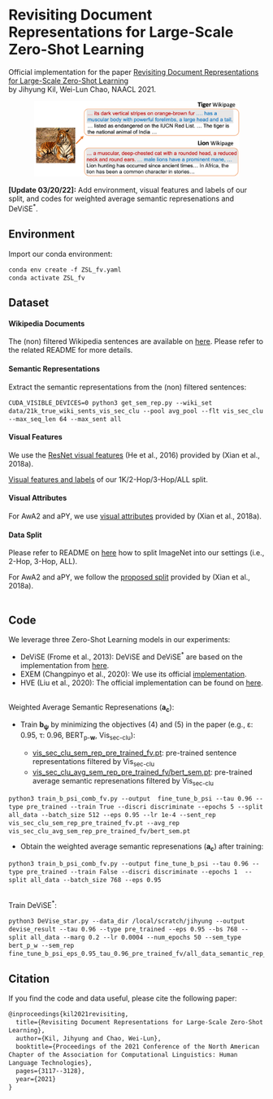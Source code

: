 # Revisiting Document Representations for Large-Scale <br/> Zero-Shot Learning

Official implementation for the paper [Revisiting Document Representations for Large-Scale Zero-Shot Learning](https://arxiv.org/abs/2104.10355) <br/> by Jihyung Kil, Wei-Lun Chao, NAACL 2021.

<p align="center">
  <img src="./figs/zsl_app.png" width="80%" height="5%"></center>
</p>


<strong>[Update 03/20/22]:</strong>  Add environment, visual features and labels of our split, and codes for weighted average semantic represenations and DeViSE<sup>*</sup>.

## Environment
Import our conda environment:
```
conda env create -f ZSL_fv.yaml
conda activate ZSL_fv
```


## Dataset
#### Wikipedia Documents
The (non) filtered Wikipedia sentences are available on [here](https://drive.google.com/drive/u/0/folders/1oFo4CsYcU0t7EOb9DwJX26JQgT_i9BIw). Please refer to the related README for more details.

#### Semantic Representations
Extract the semantic representations from the (non) filtered sentences:

```
CUDA_VISIBLE_DEVICES=0 python3 get_sem_rep.py --wiki_set data/21k_true_wiki_sents_vis_sec_clu --pool avg_pool --flt vis_sec_clu --max_seq_len 64 --max_sent all
```

#### Visual Features
We use the [ResNet visual features](https://www.mpi-inf.mpg.de/departments/computer-vision-and-machine-learning/research/zero-shot-learning/zero-shot-learning-the-good-the-bad-and-the-ugly) (He et al., 2016) provided by (Xian et al., 2018a).

[Visual features and labels](https://buckeyemailosu-my.sharepoint.com/:f:/g/personal/kil_5_buckeyemail_osu_edu/Ep5hL2cYY7dNoMXGh--dXisBirfkyQ4TmV1orWPl73xW2w?e=jJa6Wp) of our 1K/2-Hop/3-Hop/ALL split.

#### Visual Attributes
For AwA2 and aPY, we use [visual attributes](https://www.mpi-inf.mpg.de/departments/computer-vision-and-machine-learning/research/zero-shot-learning/zero-shot-learning-the-good-the-bad-and-the-ugly) provided by (Xian et al., 2018a). 

#### Data Split
Please refer to README on [here](https://drive.google.com/drive/u/0/folders/1oFo4CsYcU0t7EOb9DwJX26JQgT_i9BIw) how to split ImageNet into our settings (i.e., 2-Hop, 3-Hop, ALL).

For AwA2 and aPY, we follow the [proposed split](https://www.mpi-inf.mpg.de/departments/computer-vision-and-machine-learning/research/zero-shot-learning/zero-shot-learning-the-good-the-bad-and-the-ugly) provided by (Xian et al., 2018a). <br/><br/>

## Code
We leverage three Zero-Shot Learning models in our experiments:
* DeViSE (Frome et al., 2013): DeViSE and DeViSE<sup>*</sup> are based on the implementation from [here](https://github.com/TristHas/GOZ).
* EXEM (Changpinyo et al., 2020): We use its official [implementation](https://github.com/pujols/Zero-shot-learning-journal).
* HVE (Liu et al., 2020): The official implementation can be found on [here](https://github.com/ShaoTengLiu/Hyperbolic_ZSL).<br/><br/>

Weighted Average Semantic Represenations (<strong>a<sub>c</sub></strong>):

 * Train <strong>b<sub>ψ</sub></strong> by minimizing the objectives (4) and (5) in the paper (e.g., ε: 0.95, τ: 0.96, BERT<sub>p-<strong>w</strong></sub>, Vis<sub>sec-clu</sub>):
 
    - [vis_sec_clu_sem_rep_pre_trained_fv.pt](https://buckeyemailosu-my.sharepoint.com/:f:/g/personal/kil_5_buckeyemail_osu_edu/Ep5hL2cYY7dNoMXGh--dXisBirfkyQ4TmV1orWPl73xW2w?e=jJa6Wp): pre-trained sentence representations filtered by Vis<sub>sec-clu</sub>
    - [vis_sec_clu_avg_sem_rep_pre_trained_fv/bert_sem.pt](https://buckeyemailosu-my.sharepoint.com/:f:/g/personal/kil_5_buckeyemail_osu_edu/Ep5hL2cYY7dNoMXGh--dXisBirfkyQ4TmV1orWPl73xW2w?e=jJa6Wp): pre-trained average semantic represenations filtered by Vis<sub>sec-clu</sub>  
```
python3 train_b_psi_comb_fv.py --output  fine_tune_b_psi --tau 0.96 --type pre_trained --train True --discri discriminate --epochs 5 --split all_data --batch_size 512 --eps 0.95 --lr 1e-4 --sent_rep vis_sec_clu_sem_rep_pre_trained_fv.pt --avg_rep vis_sec_clu_avg_sem_rep_pre_trained_fv/bert_sem.pt
```
   


 * Obtain the weighted average semantic represenations (<strong>a<sub>c</sub></strong>) after training:
```
python3 train_b_psi_comb_fv.py --output fine_tune_b_psi --tau 0.96 --type pre_trained --train False --discri discriminate --epochs 1  --split all_data --batch_size 768 --eps 0.95 
``` 
<br/>
Train DeViSE<sup>*</sup>:

```
python3 DeVise_star.py --data_dir /local/scratch/jihyung --output devise_result --tau 0.96 --type pre_trained --eps 0.95 --bs 768 --split all_data --marg 0.2 --lr 0.0004 --num_epochs 50 --sem_type bert_p_w --sem_rep fine_tune_b_psi_eps_0.95_tau_0.96_pre_trained_fv/all_data_semantic_rep_after_train_epochs_1.pt
``` 

## Citation
If you find the code and data useful, please cite the following paper:
```
@inproceedings{kil2021revisiting,
  title={Revisiting Document Representations for Large-Scale Zero-Shot Learning},
  author={Kil, Jihyung and Chao, Wei-Lun},
  booktitle={Proceedings of the 2021 Conference of the North American Chapter of the Association for Computational Linguistics: Human Language Technologies},
  pages={3117--3128},
  year={2021}
}
```
